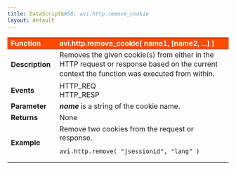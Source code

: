 ```yaml
---
title: DataScript&#58; avi.http.remove_cookie
layout: default
---
```

<table class="table table-hover"> 
 <tbody> 
  <tr bgcolor="ff4b00"> 
   <td width="100"><span style="color: white; font-size: medium;"><strong>Function</strong></span></td> 
   <td width="600"><span style="color: white;"><b>avi.http.remove_cookie( name1, [name2, ...] )</b></span></td> 
  </tr> 
  <tr> 
   <td width="100"><span style="font-size: medium;"><strong>Description</strong></span></td> 
   <td width="600"><span style="font-weight: 400;">Removes the given cookie(s) from either in the HTTP&nbsp;request or response based on the&nbsp;<span style="font-family: inherit; font-size: inherit; line-height: 1.42857;">current context the function&nbsp;was executed from within.</span></span></td> 
  </tr> 
  <tr> 
   <td width="100"><span style="font-size: medium;"><strong>Events</strong></span></td> 
   <td width="600">HTTP_REQ<br> HTTP_RESP</td> 
  </tr> 
  <tr> 
   <td width="100"><span style="font-size: medium;"><strong>Parameter</strong></span></td> 
   <td width="600"><strong><em>name</em></strong> is a string of the cookie name.</td> 
  </tr> 
  <tr> 
   <td width="100"><span style="font-size: medium;"><strong>Returns</strong></span></td> 
   <td width="600">None</td> 
  </tr> 
  <tr> 
   <td width="100"><span style="font-size: medium;"><strong>Example</strong></span></td> 
   <td width="600">Remove two cookies from the request or response.<br> 
    <!-- Crayon Syntax Highlighter v2.7.1 --> <pre><code class="language-lua">avi.http.remove( "jsessionid", "lang" )</code></pre> 
    <!-- [Format Time: 0.0014 seconds] --> </td> 
  </tr> 
 </tbody> 
</table>